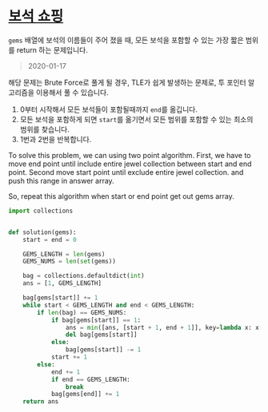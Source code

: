 # [보석 쇼핑](https://programmers.co.kr/learn/courses/30/lessons/67258)

`gems` 배열에 보석의 이름들이 주어 졌을 때, 모든 보석을 포함할 수 있는 가장 짧은 범위를 return 하는 문제입니다.

> 2020-01-17

해당 문제는 Brute Force로 풀게 될 경우, TLE가 쉽게 발생하는 문제로, 투 포인터 알고리즘을 이용해서 풀 수 있습니다.
1. 0부터 시작해서 모든 보석들이 포함될때까지 `end`를 옮깁니다.
2. 모든 보석을 포함하게 되면 `start`를 옮기면서 모든 범위를 포함할 수 있는 최소의 범위를 찾습니다.
3. 1번과 2번을 반복합니다.

To solve this problem, we can using two point algorithm.
First, we have to move end point until include entire jewel collection between start and end point.
Second move start point until exclude entire jewel collection. and push this range in answer array.

So, repeat this algorithm when start or end point get out gems array.

```python
import collections


def solution(gems):
    start = end = 0

    GEMS_LENGTH = len(gems)
    GEMS_NUMS = len(set(gems))

    bag = collections.defaultdict(int)
    ans = [1, GEMS_LENGTH]

    bag[gems[start]] += 1
    while start < GEMS_LENGTH and end < GEMS_LENGTH:
        if len(bag) == GEMS_NUMS:
            if bag[gems[start]] == 1:
                ans = min([ans, [start + 1, end + 1]], key=lambda x: x[1] - x[0])
                del bag[gems[start]]
            else:
                bag[gems[start]] -= 1
            start += 1
        else:
            end += 1
            if end == GEMS_LENGTH:
                break
            bag[gems[end]] += 1
    return ans
```
